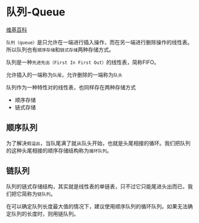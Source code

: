 # 队列-Queue

[维基百科](https://zh.wikipedia.org/wiki/队列)

`队列（queue）`是只允许在一端进行插入操作，而在另一端进行删除操作的线性表。所以队列也有`顺序存储`和`链式存储`两种存储方式。

队列是一种`先进先出（First In First Out）`的线性表，简称FIFO。

允许插入的一端称为`队尾`，允许删除的一端称为`队头`

队列作为一种特性对的线性表，也同样存在两种存储方式

* 顺序存储
* 链式存储

## 顺序队列

为了解决`假溢出`，当队尾满了就从队头开始，也就是头尾相接的循环。我们把队列的这种头尾相接的顺序存储结构称为`循环队列`。

## 链队列

队列的链式存储结构，其实就是线性表的单链表，只不过它只能尾进头出而已，我们把它简称为`链队列`。

在可以确定队列长度最大值的情况下，建议使用顺序队列的循环队列。如果无法确定队列的长度时，则用链队列。